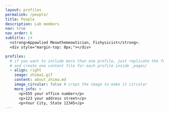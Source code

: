 ```yaml
---
layout: profiles
permalink: /people/
title: People
description: Lab members
nav: true
nav_order: 6
subtitle: |+
  <strong>Appawlied Meowthemeowtician, Fishysicist</strong>.
  <div style="margin-top: 8px;"></div> 

profiles:
  # if you want to include more than one profile, just replicate the following block
  # and create one content file for each profile inside _pages/
  - align: right
    image: zhima1.gif
    content: about_zhima.md
    image_circular: false # crops the image to make it circular
    more_info: >
      <p>555 your office number</p>
      <p>123 your address street</p>
      <p>Your City, State 12345</p>
---
```

